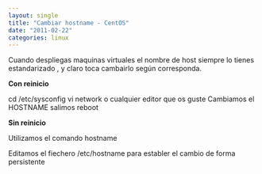 ```yaml
---
layout: single
title: "Cambiar hostname - CentOS"
date: "2011-02-22"
categories: linux
---
```


Cuando despliegas maquinas virtuales el nombre de host siempre lo tienes estandarizado , y claro toca cambairlo según corresponda.

**Con reinicio**

cd /etc/sysconfig vi network o cualquier editor que os guste Cambiamos el HOSTNAME salimos reboot

**Sin reinicio**

Utilizamos el comando hostname

Editamos el fiechero /etc/hostname para establer el cambio de forma persistente
